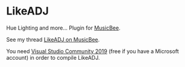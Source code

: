 # LikeADJ
Hue Lighting and more... Plugin for [MusicBee](https://getmusicbee.com/).

See my thread [LikeADJ on MusicBee](https://getmusicbee.com/forum/index.php?topic=24631.0).

You need [Visual Studio Community 2019](https://visualstudio.microsoft.com/fr/vs/community/) (free if you have a Microsoft account) in order to compile LikeADJ.

